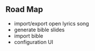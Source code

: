 

## Road Map
- import/export open lyrics song
- generate bible slides
- import bible
- configuration UI
